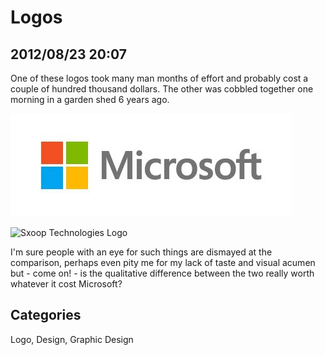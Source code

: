 # Logos

## 2012/08/23 20:07

One of these logos took many man months of effort and probably cost a 
couple of hundred thousand dollars. The other was cobbled together one 
morning in a garden shed 6 years ago.

![Microsoft 2012 Logo](images/microsoft-2012.jpg)

![Sxoop Technologies Logo](http://sxoop.com/sxooplogo_20070326.gif)

I'm sure people with an eye for such things are dismayed at the 
comparison, perhaps even pity me for my lack of taste and visual acumen 
but - come on! - is the qualitative difference between the two really 
worth whatever it cost Microsoft?

## Categories
Logo, Design, Graphic Design
